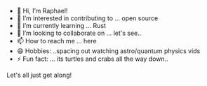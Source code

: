 - 👋 Hi, I’m Raphael!
- 👀 I’m interested in contributing to ... open source
- 🌱 I’m currently learning ... Rust
- 💞️ I’m looking to collaborate on ... let's see..
- 📫 How to reach me ... here
- 😄 Hobbies: ..spacing out watching astro/quantum physics vids
- ⚡ Fun fact: ... its turtles and crabs all the way down..

Let's all just get along!

